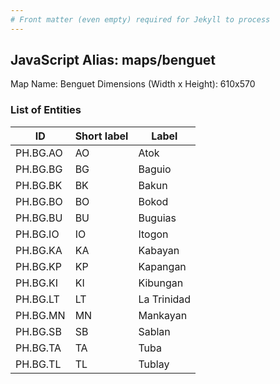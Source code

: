```yaml
---
# Front matter (even empty) required for Jekyll to process
---
```


## JavaScript Alias: maps/benguet

Map Name: Benguet
Dimensions (Width x Height): 610x570





### List of Entities

ID | Short label | Label
---|---|---|
PH.BG.AO | AO | Atok
PH.BG.BG | BG | Baguio
PH.BG.BK | BK | Bakun
PH.BG.BO | BO | Bokod
PH.BG.BU | BU | Buguias
PH.BG.IO | IO | Itogon
PH.BG.KA | KA | Kabayan
PH.BG.KP | KP | Kapangan
PH.BG.KI | KI | Kibungan
PH.BG.LT | LT | La Trinidad
PH.BG.MN | MN | Mankayan
PH.BG.SB | SB | Sablan
PH.BG.TA | TA | Tuba
PH.BG.TL | TL | Tublay